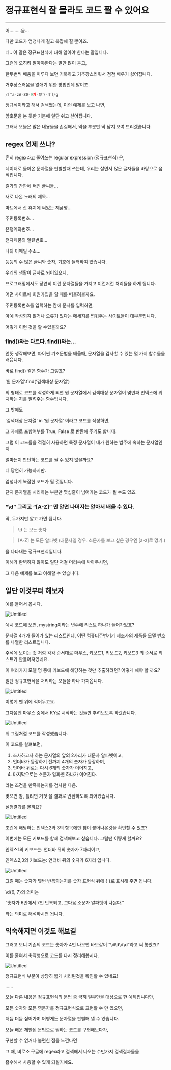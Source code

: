 # 정규표현식 잘 몰라도 코드 짤 수 있어요

---

어.........음...

다만 코드가 엄청나게 길고 복잡해 질 뿐이죠.

네.. 이 말은 정규표현식에 대해 알아야 한다는 말입니다.  

그런데 오히려 알아야한다는 말만 많이 듣고,

한두번씩 배움을 미루다 보면 거북하고 거추장스러워서 점점 배우기 싫어집니다.

거추장스러움을 없애기 위한 방법인데 말이죠.  

```python
/[^a-zA-Z0-9가-힣ㄱ-ㅎ]/g
```


정규식이라고 해서 검색했는데, 이런 예제를 보고 나면,

암호문을 본 듯한 기분에 일단 쉬고 싶어집니다.  

그래서 오늘은 많은 내용들을 손질해서, 먹을 부분만 딱 남겨 보여 드리겠습니다.  



## regex 언제 쓰나?

흔히 regex라고 줄여쓰는 regular expression (정규표현식) 은,

데이터로 들어온 문자열을 판별할때 쓰는데, 우리는 살면서 많은 글자들을 바탕으로 움직입니다.  


길가의 간판에 써진 글씨들...  

새로 나온 노래의 제목...  

마트에서 산 휴지에 써있는 제품명...  

주민등록번호...  

은행계좌번호...  

전자제품의 일련번호...  

나의 이메일 주소...  


등등의 수 많은 글씨와 숫자, 기호에 둘러싸여 있습니다.

우리의 생활이 글자로 되어있으니,  

프로그래밍에서도 당연히 이런 문자열들을 가지고 이런저런 처리들을 하게 됩니다.  


어떤 사이트에 회원가입을 할 때를 떠올려볼까요.  

주민등록번호를 입력하는 칸에 문자를 입력하면,  

아예 작성되지 않거나 오류가 있다는 메세지를 띄워주는 사이트들이 대부분입니다.  


어떻게 이런 것을 할 수있을까요?


### find()와는 다르다. find()와는...

언뜻 생각해보면, 파이썬 기초문법을 배울때, 문자열을 검사할 수 있는 몇 가지 함수들을 배웁니다.

바로 find() 같은 함수가 그렇죠?  

‘원 문자열’.find(’검색대상 문자열’)

의 형태로 코드를 작성하게 되면 원 문자열에서 검색대상 문자열이 몇번째 인덱스에 위치하는 지를 알려주는 함수입니다.  


그 밖에도

’검색대상 문자열’ in ‘원 문자열’ 이라고 코드를 작성하면,

그 자체로 포함여부를 True, False 로 반환해 주기도 합니다.  


그럼 이 코드들을 적절히 사용하면 특정 문자열이 내가 원하는 범주에 속하는 문자열인지

얼마든지 판단하는 코드를 짤 수 있지 않을까요?  


네 당연히 가능하지만.

엄청나게 복잡한 코드가 될 것입니다.

단지 문자열을 처리하는 부분만 몇십줄이 넘어가는 코드가 될 수도 있죠.  


### “\d” 그리고 “[A-Z]” 만 알면 나머지는 알아서 배울 수 있다.

딱, 두가지만 알고 가면 됩니다.

> \d 는 모든 숫자
> 

> [A-Z] 는 모든 알파벳 (대문자일 경우. 소문자를 보고 싶은 경우엔 [a-z]로 명기.)
>  


을 나타내는 정규표현식입니다.

이해가 완벽하지 않아도 일단 저걸 머리속에 박아두시면,

그 다음 예제를 보고 이해할 수 있습니다.  


## 일단 이것부터 해보자

예를 들어서 봅시다.

![Untitled](%E1%84%8C%E1%85%A5%E1%86%BC%E1%84%80%E1%85%B2%E1%84%91%E1%85%AD%E1%84%92%E1%85%A7%E1%86%AB%202fd70/Untitled.png)

예시 코드에 보면, mystring이라는 변수에 리스트 하나가 들어가있죠?

문자열 4개가 들어가 있는 리스트인데, 어떤 컴퓨터주변기기 제조사의 제품들 모델 번호를 나열한 리스트입니다.

주석에 보이는 것 처럼 각각 순서대로 마우스, 키보드1, 키보드2, 키보드3 의 순서로 리스트가 만들어져있네요.

이 여러가지 모델 명 중에 키보드에 해당하는 것만 추출하려면? 어떻게 해야 할 까요?

일단 정규표현식을 처리하는 모듈을 하나 가져옵니다.

![Untitled](%E1%84%8C%E1%85%A5%E1%86%BC%E1%84%80%E1%85%B2%E1%84%91%E1%85%AD%E1%84%92%E1%85%A7%E1%86%AB%202fd70/Untitled%201.png)

이렇게 맨 위에 적어두고요.

그다음엔 마우스 중에서 KY로 시작하는 것들만 추려보도록 하겠습니다.

![Untitled](%E1%84%8C%E1%85%A5%E1%86%BC%E1%84%80%E1%85%B2%E1%84%91%E1%85%AD%E1%84%92%E1%85%A7%E1%86%AB%202fd70/Untitled%202.png)

위 그림처럼 코드를 작성했습니다.

이 코드를 살펴보면, 

1. 조사하고자 하는 문자열의 앞의 2자리가 대문자 알파벳이고,
2. 언더바가 등장하기 전까지 4개의 숫자가 등장하며,
3. 언더바 뒤로는 다시 6개의 숫자가 이어지고,
4. 마지막으로는 소문자 알파벳 하나가 이어진다.

라는 조건을 만족하는지를 검사한 다음.

맞으면 참, 틀리면 거짓 을 결과로 반환하도록 되어있습니다.

실행결과를 볼까요?

![Untitled](%E1%84%8C%E1%85%A5%E1%86%BC%E1%84%80%E1%85%B2%E1%84%91%E1%85%AD%E1%84%92%E1%85%A7%E1%86%AB%202fd70/Untitled%203.png)

조건에 해당하는 인덱스2와 3의 항목에만 참이 붙어나온것을 확인할 수 있죠?

이번에는 모든 키보드를 함께 검색해보고 싶습니다. 그럴땐 어떻게 할까요?

인덱스1의 키보드는: 언더바 뒤의 숫자가 7자리이고,

인덱스2,3의 키보드는: 언더바 뒤의 숫자가 6자리 입니다.

![Untitled](%E1%84%8C%E1%85%A5%E1%86%BC%E1%84%80%E1%85%B2%E1%84%91%E1%85%AD%E1%84%92%E1%85%A7%E1%86%AB%202fd70/Untitled%204.png)

그럴 때는 숫자가 몇번 반복되는지를 숫자 표현식 뒤에 { }로 표시해 주면 됩니다.

\d{6, 7}의 의미는 

“숫자가 6번에서 7번 반복되고, 그다음 소문자 알파벳이 나온다.”

라는 의미로 해석하시면 됩니다.  


## 익숙해지면 이것도 해보길

그러고 보니 기존의 코드는 숫자가 4번 나오면 바보같이 “\d\d\d\d”라고 써 놓았죠?

이를 줄여서 축약형으로 코드를 다시 정리해봅시다.

![Untitled](%E1%84%8C%E1%85%A5%E1%86%BC%E1%84%80%E1%85%B2%E1%84%91%E1%85%AD%E1%84%92%E1%85%A7%E1%86%AB%202fd70/Untitled%205.png)

정규표현식 부분이 상당히 짧게 처리된것을 확인할 수 있네요!

......

오늘 다룬 내용은 정규표현식의 문법 중 극히 일부만을 대상으로 한 예제입니다만,

모든 숫자와 모든 영문자를 정규표현식으로 표현할 수 만 있으면,

더듬 더듬 짚어가며 어떻게든 문자열을 판별해 낼 수 있습니다.

오늘 배운 제한된 문법으로 원하는 코드를 구현해보다가,

구현할 수 없거나 불편한 점을 느낀다면

그 때, 비로소 구글에 regex라고 검색해서 나오는 수만가지 검색결과들을

흡수해서 사용할 수 있게 되실거에요.